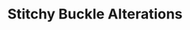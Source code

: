 ---
title: "Stitchy Buckle Alterations"
url: /bingley/stitchy-buckle-alterations/
shop: Schneiderei
---